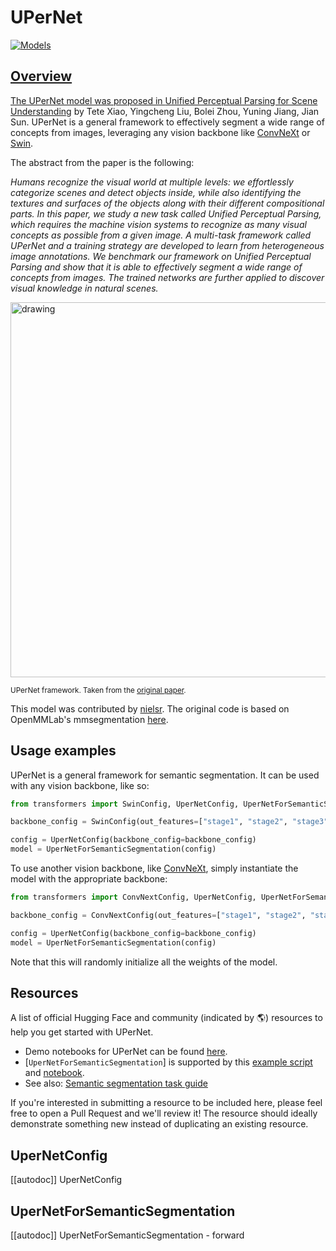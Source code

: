<!--Copyright 2022 The HuggingFace Team. All rights reserved.

Licensed under the Apache License, Version 2.0 (the "License"); you may not use this file except in compliance with
the License. You may obtain a copy of the License at

http://www.apache.org/licenses/LICENSE-2.0

Unless required by applicable law or agreed to in writing, software distributed under the License is distributed on
an "AS IS" BASIS, WITHOUT WARRANTIES OR CONDITIONS OF ANY KIND, either express or implied. See the License for the
specific language governing permissions and limitations under the License.

⚠️ Note that this file is in Markdown but contain specific syntax for our doc-builder (similar to MDX) that may not be
rendered properly in your Markdown viewer.

-->

# UPerNet

<div class="flex flex-wrap space-x-1">
<a href="https://huggingface.co/models?filter=upernet">
<img alt="Models" src="https://img.shields.io/badge/All_model_pages-upernet-blueviolet">
</div>

## Overview

The UPerNet model was proposed in [Unified Perceptual Parsing for Scene Understanding](https://arxiv.org/abs/1807.10221)
by Tete Xiao, Yingcheng Liu, Bolei Zhou, Yuning Jiang, Jian Sun. UPerNet is a general framework to effectively segment
a wide range of concepts from images, leveraging any vision backbone like [ConvNeXt](convnext) or [Swin](swin).

The abstract from the paper is the following:

*Humans recognize the visual world at multiple levels: we effortlessly categorize scenes and detect objects inside, while also identifying the textures and surfaces of the objects along with their different compositional parts. In this paper, we study a new task called Unified Perceptual Parsing, which requires the machine vision systems to recognize as many visual concepts as possible from a given image. A multi-task framework called UPerNet and a training strategy are developed to learn from heterogeneous image annotations. We benchmark our framework on Unified Perceptual Parsing and show that it is able to effectively segment a wide range of concepts from images. The trained networks are further applied to discover visual knowledge in natural scenes.*

<img src="https://huggingface.co/datasets/huggingface/documentation-images/resolve/main/transformers/model_doc/upernet_architecture.jpg"
alt="drawing" width="600"/>

<small> UPerNet framework. Taken from the <a href="https://arxiv.org/abs/1807.10221">original paper</a>. </small>

This model was contributed by [nielsr](https://huggingface.co/nielsr). The original code is based on OpenMMLab's mmsegmentation [here](https://github.com/open-mmlab/mmsegmentation/blob/master/mmseg/models/decode_heads/uper_head.py).

## Usage examples

UPerNet is a general framework for semantic segmentation. It can be used with any vision backbone, like so:

```py
from transformers import SwinConfig, UperNetConfig, UperNetForSemanticSegmentation

backbone_config = SwinConfig(out_features=["stage1", "stage2", "stage3", "stage4"])

config = UperNetConfig(backbone_config=backbone_config)
model = UperNetForSemanticSegmentation(config)
```

To use another vision backbone, like [ConvNeXt](convnext), simply instantiate the model with the appropriate backbone:

```py
from transformers import ConvNextConfig, UperNetConfig, UperNetForSemanticSegmentation

backbone_config = ConvNextConfig(out_features=["stage1", "stage2", "stage3", "stage4"])

config = UperNetConfig(backbone_config=backbone_config)
model = UperNetForSemanticSegmentation(config)
```

Note that this will randomly initialize all the weights of the model.

## Resources

A list of official Hugging Face and community (indicated by 🌎) resources to help you get started with UPerNet.

- Demo notebooks for UPerNet can be found [here](https://github.com/NielsRogge/Transformers-Tutorials/tree/master/UPerNet).
- [`UperNetForSemanticSegmentation`] is supported by this [example script](https://github.com/huggingface/transformers/tree/main/examples/pytorch/semantic-segmentation) and [notebook](https://colab.research.google.com/github/huggingface/notebooks/blob/main/examples/semantic_segmentation.ipynb).
- See also: [Semantic segmentation task guide](../tasks/semantic_segmentation)

If you're interested in submitting a resource to be included here, please feel free to open a Pull Request and we'll review it! The resource should ideally demonstrate something new instead of duplicating an existing resource.

## UperNetConfig

[[autodoc]] UperNetConfig

## UperNetForSemanticSegmentation

[[autodoc]] UperNetForSemanticSegmentation
    - forward
